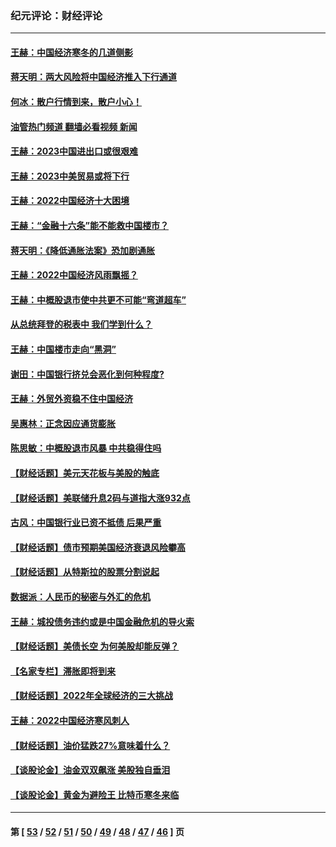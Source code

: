 ### 纪元评论：财经评论
---
#### [王赫：中国经济寒冬的几道侧影](../../pages/nsc1026/n13932953.md?03220330) 
#### [蒋天明：两大风险将中国经济推入下行通道](../../pages/nsc1026/n13929820.md?03220330) 
#### [何冰：散户行情到来，散户小心！](../../pages/nsc1026/n13928308.md?03220330) 
#### [油管热门频道 翻墙必看视频 新闻](ok?03220330)
#### [王赫：2023中国进出口或很艰难](../../pages/nsc1026/n13911515.md?03220330) 
#### [王赫：2023中美贸易或将下行](../../pages/nsc1026/n13899005.md?03220330) 
#### [王赫：2022中国经济十大困境](../../pages/nsc1026/n13883766.md?03220330) 
#### [王赫：“金融十六条”能不能救中国楼市？](../../pages/nsc1026/n13868431.md?03220330) 
#### [蒋天明：《降低通胀法案》恐加剧通胀](../../pages/nsc1026/n13806996.md?03220330) 
#### [王赫：2022中国经济风雨飘摇？](../../pages/nsc1026/n13803207.md?03220330) 
#### [王赫：中概股退市使中共更不可能“弯道超车”](../../pages/nsc1026/n13802858.md?03220330) 
#### [从总统拜登的税表中 我们学到什么？](../../pages/nsc1026/n13773081.md?03220330) 
#### [王赫：中国楼市走向“黑洞”](../../pages/nsc1026/n13770647.md?03220330) 
#### [谢田：中国银行挤兑会恶化到何种程度?](../../pages/nsc1026/n13766965.md?03220330) 
#### [王赫：外贸外资稳不住中国经济](../../pages/nsc1026/n13753933.md?03220330) 
#### [吴惠林：正念因应通货膨胀](../../pages/nsc1026/n13750350.md?03220330) 
#### [陈思敏：中概股退市风暴 中共稳得住吗](../../pages/nsc1026/n13738978.md?03220330) 
#### [【财经话题】美元天花板与美股的触底](../../pages/nsc1026/n13736495.md?03220330) 
#### [【财经话题】美联储升息2码与道指大涨932点](../../pages/nsc1026/n13727377.md?03220330) 
#### [古风：中国银行业已资不抵债 后果严重](../../pages/nsc1026/n13726111.md?03220330) 
#### [【财经话题】债市预期美国经济衰退风险攀高](../../pages/nsc1026/n13698043.md?03220330) 
#### [【财经话题】从特斯拉的股票分割说起](../../pages/nsc1026/n13679733.md?03220330) 
#### [数据派：人民币的秘密与外汇的危机](../../pages/nsc1026/n13667092.md?03220330) 
#### [王赫：城投债务违约或是中国金融危机的导火索](../../pages/nsc1026/n13665322.md?03220330) 
#### [【财经话题】美债长空 为何美股却能反弹？](../../pages/nsc1026/n13665895.md?03220330) 
#### [【名家专栏】滞胀即将到来](../../pages/nsc1026/n13658171.md?03220330) 
#### [【财经话题】2022年全球经济的三大挑战](../../pages/nsc1026/n13654423.md?03220330) 
#### [王赫：2022中国经济寒风刺人](../../pages/nsc1026/n13651403.md?03220330) 
#### [【财经话题】油价猛跌27%意味着什么？](../../pages/nsc1026/n13648767.md?03220330) 
#### [【谈股论金】油金双双飙涨 美股独自垂泪](../../pages/nsc1026/n13631742.md?03220330) 
#### [【谈股论金】黄金为避险王 比特币寒冬来临](../../pages/nsc1026/n13600406.md?03220330) 

---
#### 第 [ [53](./53.md?03220330) / [52](./52.md?03220330) / [51](./51.md?03220330) / [50](./50.md?03220330) / [49](./49.md?03220330) / [48](./48.md?03220330) / [47](./47.md?03220330) / [46](./46.md?03220330) ] 页
